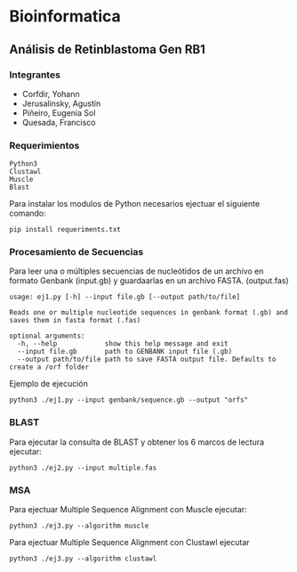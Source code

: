 # Bioinformatica 

## Análisis de Retinblastoma Gen RB1

### Integrantes 
- Corfdir, Yohann                     
- Jerusalinsky, Agustín	 
- Piñeiro, Eugenia Sol		 
- Quesada, Francisco 

### Requerimientos 
```
Python3 
Clustawl
Muscle
Blast 
```
Para instalar los modulos de Python necesarios ejectuar el siguiente comando:
```
pip install requeriments.txt
```

### Procesamiento de Secuencias 

Para leer una o múltiples secuencias de nucleótidos de un archivo en formato Genbank (input.gb) y guardaarlas en un archivo FASTA. (output.fas)
```
usage: ej1.py [-h] --input file.gb [--output path/to/file]

Reads one or multiple nucleotide sequences in genbank format (.gb) and saves them in fasta format (.fas)

optional arguments:
  -h, --help            show this help message and exit
  --input file.gb       path to GENBANK input file (.gb)
  --output path/to/file path to save FASTA output file. Defaults to create a /orf folder
```
Ejemplo de ejecución
```
python3 ./ej1.py --input genbank/sequence.gb --output "orfs"
```
### BLAST 

Para ejecutar la consulta de BLAST y obtener los 6 marcos de lectura ejecutar: 
```
python3 ./ej2.py --input multiple.fas 
```

### MSA

Para ejectuar Multiple Sequence Alignment con Muscle ejecutar:
```
python3 ./ej3.py --algorithm muscle 
```
Para ejectuar Multiple Sequence Alignment con Clustawl ejecutar
```
python3 ./ej3.py --algorithm clustawl 
```
